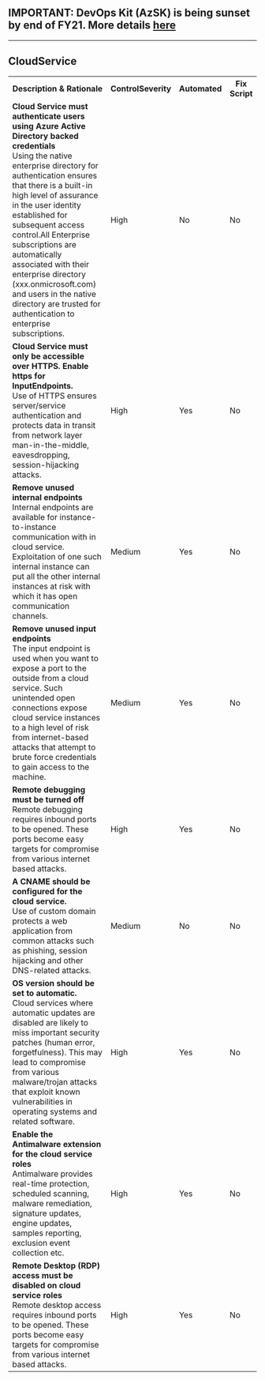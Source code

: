 ## IMPORTANT: DevOps Kit (AzSK) is being sunset by end of FY21. More details [here](../../../ReleaseNotes/AzSKSunsetNotice.md)
----------------------------------------------

<html>
<head>

</head><body>
<H2>CloudService</H2><table><tr><th>Description & Rationale</th><th>ControlSeverity</th><th>Automated</th><th>Fix Script</th></tr><tr><td><b>Cloud Service must authenticate users using Azure Active Directory backed credentials</b><br/>Using the native enterprise directory for authentication ensures that there is a built-in high level of assurance in the user identity established for subsequent access control.All Enterprise subscriptions are automatically associated with their enterprise directory (xxx.onmicrosoft.com) and users in the native directory are trusted for authentication to enterprise subscriptions.</td><td>High</td><td>No</td><td>No</td></tr><tr><td><b>Cloud Service must only be accessible over HTTPS. Enable https for InputEndpoints.</b><br/>Use of HTTPS ensures server/service authentication and protects data in transit from network layer man-in-the-middle, eavesdropping, session-hijacking attacks.</td><td>High</td><td>Yes</td><td>No</td></tr><tr><td><b>Remove unused internal endpoints</b><br/>Internal endpoints are available for instance-to-instance communication with in cloud service. Exploitation of one such internal instance can put all the other internal instances at risk with which it has open communication channels.</td><td>Medium</td><td>Yes</td><td>No</td></tr><tr><td><b>Remove unused input endpoints</b><br/>The input endpoint is used when you want to expose a port to the outside from a cloud service. Such unintended open connections expose cloud service instances to a high level of risk from internet-based attacks that attempt to brute force credentials to gain access to the machine.</td><td>Medium</td><td>Yes</td><td>No</td></tr><tr><td><b>Remote debugging must be turned off</b><br/>Remote debugging requires inbound ports to be opened. These ports become easy targets for compromise from various internet based attacks.</td><td>High</td><td>Yes</td><td>No</td></tr><tr><td><b>A CNAME should be configured for the cloud service.</b><br/>Use of custom domain protects a web application from common attacks such as phishing, session hijacking and other DNS-related attacks.</td><td>Medium</td><td>No</td><td>No</td></tr><tr><td><b>OS version should be set to automatic.</b><br/>Cloud services where automatic updates are disabled are likely to miss important security patches (human error, forgetfulness). This may lead to compromise from various malware/trojan attacks that exploit known vulnerabilities in operating systems and related software.</td><td>High</td><td>Yes</td><td>No</td></tr><tr><td><b>Enable the Antimalware extension for the cloud service roles</b><br/>Antimalware provides real-time protection, scheduled scanning, malware remediation, signature updates, engine updates, samples reporting, exclusion event collection etc.</td><td>High</td><td>Yes</td><td>No</td></tr><tr><td><b>Remote Desktop (RDP) access must be disabled on cloud service roles</b><br/>Remote desktop access requires inbound ports to be opened. These ports become easy targets for compromise from various internet based attacks.</td><td>High</td><td>Yes</td><td>No</td></tr></table>
<table>
</table>
</body></html>
